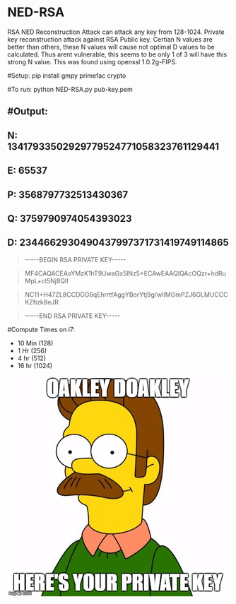 # NED-RSA
RSA NED Reconstruction Attack can attack any key from 128-1024. Private key reconstruction attack against RSA Public key. Certian N values are better than others, these N values will cause not optimal D values to be calculated. Thus arent vulnerable, this seems to be only 1 of 3 will have this strong N value. This was found using openssl 1.0.2g-FIPS.

#Setup: 
pip install gmpy primefac crypto

#To run:
python NED-RSA.py pub-key.pem

#Output:
  ----------------------------------------------------------------
  N: 13417933502929779524771058323761129441
  ----------------------------------------------------------------
  E: 65537
  ----------------------------------------------------------------
  P: 3568797732513430367
  ----------------------------------------------------------------
  Q: 3759790974054393023
  ----------------------------------------------------------------
  D: 2344662930490437997371731419749114865
  ----------------------------------------------------------------
  > -----BEGIN RSA PRIVATE KEY-----
  
  > MF4CAQACEAoYMzK1hT9UwaGx5lNz5+ECAwEAAQIQAcOQzr+hdRuMpL+cI5Nj8QII
  
  > NC11+H47ZL8CCDGG6qEhrrtfAggYBorYtj9g/wIIMGmPZJ6GLMUCCCKZfizk8eJR
  
  > -----END RSA PRIVATE KEY-----
  
#Compute Times on i7:
  - 10 Min (128)
  - 1 Hr (256)
  - 4 hr (512)
  - 16 hr (1024)

![alt-text](https://github.com/gdisneyleugers/NED-RSA/blob/master/17ipst.jpg "Oakley Doakley")
